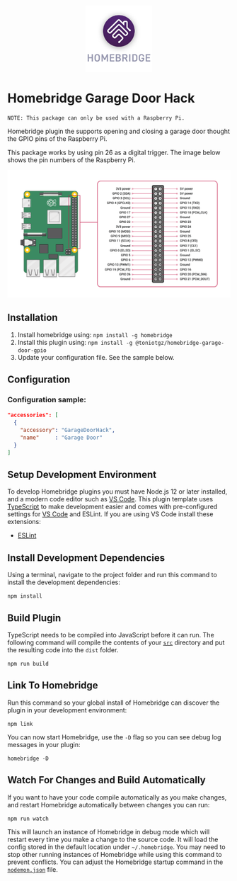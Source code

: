 <p align="center">

<img src="https://github.com/homebridge/branding/raw/master/logos/homebridge-wordmark-logo-vertical.png" width="150">

</p>

# Homebridge Garage Door Hack

```
NOTE: This package can only be used with a Raspberry Pi.
```

Homebridge plugin the supports opening and closing a garage door thought the GPIO pins of the Raspberry Pi.

This package works by using pin 26 as a digital trigger. The image below shows the pin numbers of the Raspberry Pi.

![GPIO Pinout Diagram](https://raw.githubusercontent.com/raspberrypi/documentation/e6ee98ffc4d9f7900893ee4137d3a76ffd858bd2/usage/gpio/images/GPIO-Pinout-Diagram-2.png)


## Installation

1. Install homebridge using: `npm install -g homebridge`
2. Install this plugin using: `npm install -g @toniotgz/homebridge-garage-door-gpio`
3. Update your configuration file. See the sample below.

## Configuration

### Configuration sample:

```json
"accessories": [
  {
    "accessory": "GarageDoorHack",
    "name"     : "Garage Door"
  }
]
```

## Setup Development Environment

To develop Homebridge plugins you must have Node.js 12 or later installed, and a modern code editor such as [VS Code](https://code.visualstudio.com/). This plugin template uses [TypeScript](https://www.typescriptlang.org/) to make development easier and comes with pre-configured settings for [VS Code](https://code.visualstudio.com/) and ESLint. If you are using VS Code install these extensions:

- [ESLint](https://marketplace.visualstudio.com/items?itemName=dbaeumer.vscode-eslint)

## Install Development Dependencies

Using a terminal, navigate to the project folder and run this command to install the development dependencies:

```
npm install
```

## Build Plugin

TypeScript needs to be compiled into JavaScript before it can run. The following command will compile the contents of your [`src`](./src) directory and put the resulting code into the `dist` folder.

```
npm run build
```

## Link To Homebridge

Run this command so your global install of Homebridge can discover the plugin in your development environment:

```
npm link
```

You can now start Homebridge, use the `-D` flag so you can see debug log messages in your plugin:

```
homebridge -D
```

## Watch For Changes and Build Automatically

If you want to have your code compile automatically as you make changes, and restart Homebridge automatically between changes you can run:

```
npm run watch
```

This will launch an instance of Homebridge in debug mode which will restart every time you make a change to the source code. It will load the config stored in the default location under `~/.homebridge`. You may need to stop other running instances of Homebridge while using this command to prevent conflicts. You can adjust the Homebridge startup command in the [`nodemon.json`](./nodemon.json) file.
